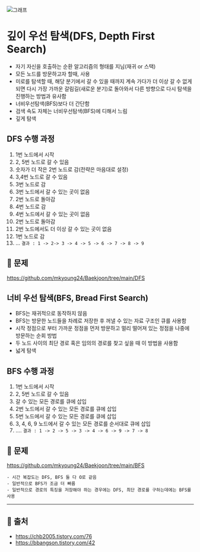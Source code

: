 ![그래프](https://github.com/mkyoung24/Algorithm/assets/103173521/1416c023-88bb-4cc1-8eab-35acc38e2e36)


# 깊이 우선 탐색(DFS, Depth First Search)
- 자기 자신을 호출하는 순환 알고리즘의 형태를 지님(재귀 or 스택)
- 모든 노드를 방문하고자 할때, 사용
- 미로를 탐색할 때, 해당 분기에서 갈 수 있을 때까지 계속 가다가 더 이상 갈 수 없게 되면 다시 가장 가까운 갈림길(새로운 분기)로 돌아와서 다른 방향으로 다시 탐색을 진행하는 방법과 유사함
- 너비우선탐색(BFS)보다 더 간단함
- 검색 속도 자체는 너비우선탐색(BFS)에 디해서 느림
- 깊게 탐색

## DFS 수행 과정
1. 1번 노드에서 시작
2. 2, 5번 노드로 갈 수 있음
3. 숫자가 더 작은 2번 노드로 감(전략은 마음대로 설정)
4. 3,4번 노드로 갈 수 있음
5. 3번 노드로 감
6. 3번 노드에서 갈 수 있는 곳이 없음
7. 2번 노드로 돌아감
8. 4번 노드로 감
9. 4번 노드에서 갈 수 있는 곳이 없음
10. 2번 노드로 돌아감
11. 2번 노드에서도 더 이상 갈 수 있는 곳이 없음
12. 1번 노드로 감
13. ...
`결과 : 1 -> 2-> 3 -> 4 -> 5 -> 6 -> 7 -> 8 -> 9`

## :scroll: 문제
<https://github.com/mkyoung24/Baekjoon/tree/main/DFS>


## 너비 우선 탐색(BFS, Bread First Search)
- BFS는 재귀적으로 동작하지 않음
- BFS는 방문한 노드들을 차례로 저장한 후 꺼낼 수 있는 자료 구조인 큐를 사용함
- 시작 정점으로 부터 가까운 정점을 먼저 방문하고 멀리 떨어져 있는 정점을 나중에 방문하는 순회 방법
- 두 노드 사이의 최단 경로 혹은 임의의 경로를 찾고 싶을 때 이 방법을 사용함
- 넓게 탐색

## BFS 수행 과정
1. 1번 노드에서 시작
2. 2, 5번 노드로 갈 수 있음
3. 갈 수 있는 모든 경로를 큐에 삽입
4. 2번 노드에서 갈 수 있는 모든 경로를 큐에 삽입
5. 5번 노드에서 갈 수 있는 모든 경로를 큐에 삽입
6. 3, 4, 6, 9 노드에서 갈 수 있는 모든 경로를 순서대로 큐에 삽입
7. ....
`결과 : 1 -> 2 -> 5 -> 3 -> 4 -> 6 -> 9 -> 7 -> 8`

## :scroll: 문제
<https://github.com/mkyoung24/Baekjoon/tree/main/BFS>


```
- 시간 복잡도는 DFS, BFS 둘 다 O로 같음
- 일반적으로 BFS가 조금 더 빠름
- 일반적으로 경로의 특징을 저장해야 하는 경우에는 DFS, 최단 경로를 구하는데에는 BFS를 사용
```


***
## :file_folder: 출처
- <https://chb2005.tistory.com/76>
- <https://bbangson.tistory.com/42>
